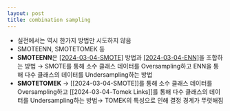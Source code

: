 ```yaml
---
layout: post
title: combination sampling
---
```


- 실전에서는 역시 한가지 방법만 시도하지 않음 
- SMOTEENN, SMOTETOMEK 등 
- **SMOTEENN**은 [[2024-03-04-SMOTE]](Over) 방법과 [[2024-03-04-ENN]](Under)을 조합하는 방법 
    → SMOTE를 통해 소수 클래스 데이터를 Oversampling하고 ENN을 통해 다수 클래스의 데이터를 Undersampling하는 방법 
- **SMOTETOMEK** → [[2024-03-04-SMOTE]]를 통해 소수 클래스 데이터를 Oversampling하고 [[2024-03-04-Tomek Links]]를 통해 다수 클래스의 데이터를 Undersampling하는 방법→ TOMEK의 특성으로 인해 결정 경계가 뚜렷해짐